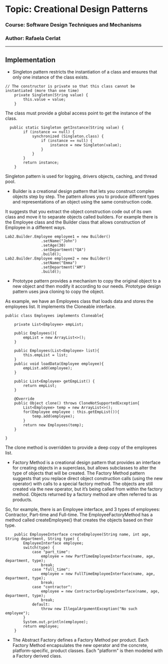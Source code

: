 # Topic: Creational Design Patterns

### Course: Software Design Techniques and Mechanisms
### Author: Rafaela Cerlat

----

## Implementation

* Singleton pattern restricts the instantiation of a class and ensures that only one instance of the class exists. 
```
// The constructor is private so that this class cannot be instantiated (more than one time)
    private Singleton(String value) {
        this.value = value;
    }
```
The class must provide a global access point to get the instance of the class. 
```
  public static Singleton getInstance(String value) {
        if (instance == null) {
            synchronized (Singleton.class) {
                if (instance == null) {
                    instance = new Singleton(value);
                }
            }
        }
        return instance;
    }
```
Singleton pattern is used for logging, drivers objects, caching, and thread pool.

* Builder is a creational design pattern that lets you construct complex objects step by step. The pattern allows you to produce different types and representations of an object using the same construction code.

It suggests that you extract the object construction code out of its own class and move it to separate objects called builders.
For example there is the Employee class and the Builder class that allows construction of Employee in a different ways.

```
Lab2.Builder.Employee employee1 = new Builder()
                .setName("John")
                .setAge(30)
                .setDepartment("QA")
                .build();
Lab2.Builder.Employee employee2 = new Builder()
                .setName("Emma")
                .setDepartment("AM")
                .build();
```

*  Prototype pattern provides a mechanism to copy the original object to a new object and then modify it according to our needs. Prototype design pattern uses java cloning to copy the object.

As example, we have an Employees class that loads data and stores the employees list. It implements the Cloneable interface.
```
public class Employees implements Cloneable{

    private List<Employee> empList;

    public Employees(){
        empList = new ArrayList<>();
    }

    public Employees(List<Employee> list){
        this.empList = list;
    }
    public void loadData(Employee employee){
        empList.add(employee);
    }

    public List<Employee> getEmpList() {
        return empList;
    }

    @Override
    public Object clone() throws CloneNotSupportedException{
        List<Employee> temp = new ArrayList<>();
        for(Employee employee : this.getEmpList()){
            temp.add(employee);
        }
        return new Employees(temp);
    }

}
```
The clone method is overridden to provide a deep copy of the employees list.

* Factory Method is a creational design pattern that provides an interface for creating objects in a superclass, but allows subclasses to alter the type of objects that will be created. The Factory Method pattern suggests that you replace direct object construction calls (using the new operator) with calls to a special factory method. The objects are still created via the new operator, but it’s being called from within the factory method. Objects returned by a factory method are often referred to as products.

So, for example, there is an Employee interface, and 3 types of employees: Contractor, Part-time and Full-time. The EmployeeFactoryMethod has a method called createEmployee() that creates the objects based on their type.
```
    public EmployeeInterface createEmployee(String name, int age, String department, String type) {
        EmployeeInterface employee;
        switch(type) {
            case "part_time":
                employee = new PartTimeEmployeeInterface(name, age, department, type);
                break;
            case "full_time":
                employee = new FullTimeEmployeeInterface(name, age, department, type);
                break;
            case "contractor":
                employee = new ContractorEmployeeInterface(name, age, department, type);
                break;
            default:
                throw new IllegalArgumentException("No such employee");
        }
        System.out.println(employee);
        return employee;
    }
 ```

* The Abstract Factory defines a Factory Method per product. Each Factory Method encapsulates the new operator and the concrete, platform-specific, product classes. Each "platform" is then modeled with a Factory derived class.



